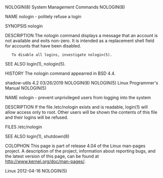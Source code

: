 NOLOGIN(8)                                                                              System Management Commands                                                                             NOLOGIN(8)

NAME
       nologin - politely refuse a login

SYNOPSIS
       nologin

DESCRIPTION
       The nologin command displays a message that an account is not available and exits non-zero. It is intended as a replacement shell field for accounts that have been disabled.

       To disable all logins, investigate nologin(5).

SEE ALSO
       login(1), nologin(5).

HISTORY
       The nologin command appearred in BSD 4.4.

shadow-utils 4.2                                                                                03/26/2019                                                                                     NOLOGIN(8)
NOLOGIN(5)                                                                              Linux Programmer's Manual                                                                              NOLOGIN(5)

NAME
       nologin - prevent unprivileged users from logging into the system

DESCRIPTION
       If the file /etc/nologin exists and is readable, login(1) will allow access only to root.  Other users will be shown the contents of this file and their logins will be refused.

FILES
       /etc/nologin

SEE ALSO
       login(1), shutdown(8)

COLOPHON
       This  page  is  part  of  release  4.04  of  the  Linux  man-pages  project.  A description of the project, information about reporting bugs, and the latest version of this page, can be found at
       http://www.kernel.org/doc/man-pages/.

Linux                                                                                           2012-04-16                                                                                     NOLOGIN(5)
